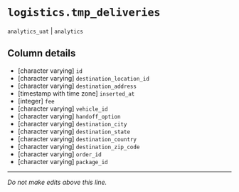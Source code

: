 # `logistics.tmp_deliveries`
`analytics_uat` | `analytics`

## Column details
* [character varying] `id`
* [character varying] `destination_location_id`
* [character varying] `destination_address`
* [timestamp with time zone] `inserted_at`
* [integer]   `fee`
* [character varying] `vehicle_id`
* [character varying] `handoff_option`
* [character varying] `destination_city`
* [character varying] `destination_state`
* [character varying] `destination_country`
* [character varying] `destination_zip_code`
* [character varying] `order_id`
* [character varying] `package_id`

-------------------------------------------------------------------------------
*Do not make edits above this line.*

